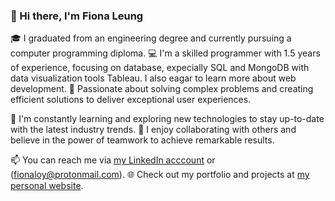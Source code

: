 ### 👋 Hi there, I'm Fiona Leung

🎓 I graduated from an engineering degree and currently pursuing a computer programming diploma.
💻 I'm a skilled programmer with 1.5 years of experience, focusing on database, expecially SQL and MongoDB with data visualization tools Tableau. I also eagar to learn more about web development.
🚀 Passionate about solving complex problems and creating efficient solutions to deliver exceptional user experiences.

🌱 I'm constantly learning and exploring new technologies to stay up-to-date with the latest industry trends.
👯 I enjoy collaborating with others and believe in the power of teamwork to achieve remarkable results.

📫 You can reach me via [my LinkedIn acccount](linked.com/in/fionaloy) or (fionaloy@protonmail.com).
🌐 Check out my portfolio and projects at [my personal website](https://fiona00000.github.io/).

<!--
**fiona00000/fiona00000** is a ✨ _special_ ✨ repository because its `README.md` (this file) appears on your GitHub profile.

Here are some ideas to get you started:

- 🔭 I’m currently working on ...
- 🌱 I’m currently learning ...
- 👯 I’m looking to collaborate on ...
- 🤔 I’m looking for help with ...
- 💬 Ask me about ...
- 📫 How to reach me: ...
- 😄 Pronouns: ...
- ⚡ Fun fact: ...
-->
